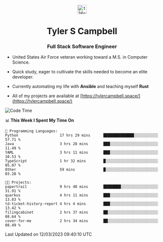 <p align="center">
<a href="https://www.linkedin.com/in/t36campbell" target="blank"><img align="center" src="https://ik.imagekit.io/t36campbell/Portfolio/linkedin.png.original_m8bbGgPh6.png" alt="t36campbell" height="30" width="30" /></a>
</p>
<h1 align="center">Tyler S Campbell</h1>
<h3 align="center">Full Stack Software Engineer</h3>

* United States Air Force veteran working toward a M.S. in Computer Science.

* Quick study, eager to cultivate the skills needed to become an elite developer.

* Currently automating my life with **Ansible** and teaching myself **Rust**

* All of my projects are available at [https://tylercampbell.space/](https://tylercampbell.space/)

<!--START_SECTION:waka-->
![Code Time](http://img.shields.io/badge/Code%20Time-2%2C265%20hrs%2023%20mins-blue)

📊 **This Week I Spent My Time On** 

```text
💬 Programming Languages: 
Python                   17 hrs 29 mins      ██████████████░░░░░░░░░░░   57.71 % 
Java                     3 hrs 28 mins       ███░░░░░░░░░░░░░░░░░░░░░░   11.49 % 
YAML                     3 hrs 11 mins       ███░░░░░░░░░░░░░░░░░░░░░░   10.53 % 
TypeScript               1 hr 32 mins        █░░░░░░░░░░░░░░░░░░░░░░░░   05.07 % 
Other                    59 mins             █░░░░░░░░░░░░░░░░░░░░░░░░   03.28 % 

🐱‍💻 Projects: 
papertrail               9 hrs 40 mins       ████████░░░░░░░░░░░░░░░░░   31.91 % 
quarkus                  4 hrs 11 mins       ███░░░░░░░░░░░░░░░░░░░░░░   13.83 % 
td-ticket-history-report 4 hrs 4 mins        ███░░░░░░░░░░░░░░░░░░░░░░   13.42 % 
filingcabinet            2 hrs 37 mins       ██░░░░░░░░░░░░░░░░░░░░░░░   08.64 % 
cover-for-me             2 hrs 34 mins       ██░░░░░░░░░░░░░░░░░░░░░░░   08.49 % 
```


 Last Updated on 12/03/2023 09:40:10 UTC
<!--END_SECTION:waka-->
